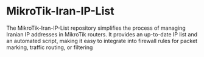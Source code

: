 # MikroTik-Iran-IP-List
The MikroTik-Iran-IP-List repository simplifies the process of managing Iranian IP addresses in MikroTik routers. It provides an up-to-date IP list and an automated script, making it easy to integrate into firewall rules for packet marking, traffic routing, or filtering
